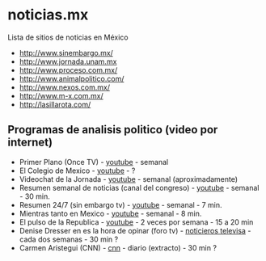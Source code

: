 # noticias.mx
Lista de sitios de noticias en México

* http://www.sinembargo.mx/
* http://www.jornada.unam.mx
* http://www.proceso.com.mx/
* http://www.animalpolitico.com/
* http://www.nexos.com.mx/
* http://www.m-x.com.mx/
* http://lasillarota.com/


## Programas de analisis politico (video por internet)
* Primer Plano (Once TV) - [youtube](https://www.youtube.com/playlist?list=PLrFkZrRQk9nmt__lwBI71or0CfyRFA1yG) - semanal
* El Colegio de Mexico - [youtube](https://www.youtube.com/user/VideosColmex/featured) - ?
* Videochat de la Jornada - [youtube](https://www.youtube.com/playlist?list=PL9iIHaq4XPPqvtjR_GRi52iy3QKQNqgt3) - semanal (aproximadamente)
* Resumen semanal de noticias (canal del congreso) - [youtube](https://www.youtube.com/playlist?list=PLuH8BWke2UzDWOAkRHj_IsYblRs_-l1Tb) - semanal - 30 min.
* Resumen 24/7 (sin embargo tv) - [youtube](https://www.youtube.com/playlist?list=PL90SQ92rpJkABy_sbHxU7_Rib3iQ6RsdF) - semanal - 7 min.
* Mientras tanto en Mexico - [youtube](https://www.youtube.com/user/MTenMEXICO/featured) - semanal - 8 min.
* El pulso de la Republica - [youtube](https://www.youtube.com/channel/UCK0_zBeybLuyXbOcHp7wmJA) - 2 veces por semana - 15 a 20 min
* Denise Dresser en es la hora de opinar (foro tv) - [noticieros televisa](http://noticieros.televisa.com/foro-tv-es-la-hora-de-opinar/) - cada dos semanas - 30 min ?
* Carmen Aristegui (CNN) - [cnn](http://blogs.cnnmexico.com/aristegui/) - diario (extracto) - 30 min ?
